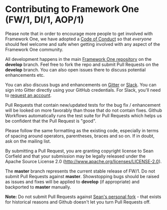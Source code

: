 Contributing to Framework One (FW/1, DI/1, AOP/1)
==
Please note that in order to encourage more people to get involved with Framework One, we have adopted a [Code of Conduct](CODE_OF_CONDUCT.md) so that _everyone_ should feel welcome and safe when getting involved with any aspect of the Framework One community.

All development happens in the main [Framework One repository](https://github.com/framework-one/fw1) on the **develop** branch. Feel free to fork the repo and submit Pull Requests on the **develop** branch. You can also open issues there to discuss potential enhancements etc. 

You can also discuss bugs and enhancements on [Gitter](https://gitter.im/framework-one/fw1) or [Slack](https://cfml.slack.com/messages/fw1/). You can sign into Gitter directly using your GitHub credentials. For Slack, you'll need to [request an account](http://cfml-slack.herokuapp.com/).

Pull Requests that contain new/updated tests for the bug fix / enhancement will be looked on more favorably than those that do not contain fixes. Github Workflows automatically runs the test suite for Pull Requests which helps us be confident that the Pull Request is "good".

Please follow the same formatting as the existing code, especially in terms of spacing around operators, parentheses, braces and so on. If in doubt, ask on the mailing list.

By submitting a Pull Request, you are granting copyright license to Sean Corfield and that your submission may be legally released under the Apache Source License 2.0 (http://www.apache.org/licenses/LICENSE-2.0).

The **master** branch represents the current stable release of FW/1. Do not submit Pull Requests against **master**. Showstopping bugs should be raised as issues and fixes will be applied to **develop** (if appropriate) and backported to **master** manually.

**Note:** Do not submit Pull Requests against [Sean's personal fork](https://github.com/seancorfield/fw1) - that exists for historical reasons and Github doesn't let you turn Pull Requests off.
